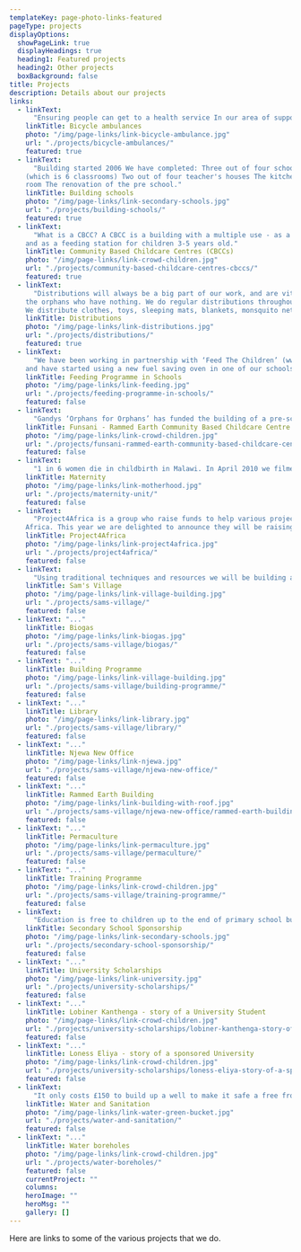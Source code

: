 ```yaml
---
templateKey: page-photo-links-featured
pageType: projects
displayOptions:
  showPageLink: true
  displayHeadings: true
  heading1: Featured projects
  heading2: Other projects
  boxBackground: false
title: Projects
description: Details about our projects
links:  
  - linkText:
      "Ensuring people can get to a health service In our area of support there is a huge issue with lack of transport to hospital/clinics. There are not enough health centres/hospitals in our area and therefore the catchment area for each centre is huge."    
    linkTitle: Bicycle ambulances
    photo: "/img/page-links/link-bicycle-ambulance.jpg"
    url: "./projects/bicycle-ambulances/"
    featured: true
  - linkText:
      "Building started 2006 We have completed: Three out of four school blocks
    (which is 6 classrooms) Two out of four teacher's houses The kitchen and store
    room The renovation of the pre school."
    linkTitle: Building schools
    photo: "/img/page-links/link-secondary-schools.jpg"
    url: "./projects/building-schools/"
    featured: true
  - linkText:
      "What is a CBCC? A CBCC is a building with a multiple use - as a pre-school
    and as a feeding station for children 3-5 years old."
    linkTitle: Community Based Childcare Centres (CBCCs)
    photo: "/img/page-links/link-crowd-children.jpg"
    url: "./projects/community-based-childcare-centres-cbccs/"
    featured: true
  - linkText:
      "Distributions will always be a big part of our work, and are vital to
    the orphans who have nothing. We do regular distributions throughout our area.
    We distribute clothes, toys, sleeping mats, blankets, monsquito nets."
    linkTitle: Distributions
    photo: "/img/page-links/link-distributions.jpg"
    url: "./projects/distributions/"
    featured: true
  - linkText:
      "We have been working in partnership with ‘Feed The Children’ (www.feedthechildren.org)
    and have started using a new fuel saving oven in one of our schools. ‘Feed The Children’ is providing the food and Landirani orgainses the training and operation of the feeding programme. We have to provide the fuel saving oven and the bowls and spoons."
    linkTitle: Feeding Programme in Schools
    photo: "/img/page-links/link-feeding.jpg"
    url: "./projects/feeding-programme-in-schools/"
    featured: false
  - linkText:
      "Gandys ‘Orphans for Orphans’ has funded the building of a pre-school at Funsani, Lumbadzi Centre. We will complete the building by September 2017 and Gandys will come out to open it in October."
    linkTitle: Funsani - Rammed Earth Community Based Childcare Centre (CBCC)
    photo: "/img/page-links/link-crowd-children.jpg"
    url: "./projects/funsani-rammed-earth-community-based-childcare-centre-cbcc/"
    featured: false
  - linkText:
      "1 in 6 women die in childbirth in Malawi. In April 2010 we filmed in our local Clinic and Maternity unit with 8 beds. These serve 13,569 people. There was one Medical Assistant and one Midwife to run the two units. The Midwife was pregnant."
    linkTitle: Maternity
    photo: "/img/page-links/link-motherhood.jpg"
    url: "./projects/maternity-unit/"
    featured: false
  - linkText:
      "Project4Africa is a group who raise funds to help various projects in
    Africa. This year we are delighted to announce they will be raising money for us again. This time the funds will be raised to help us renovate a maternity unit and staff housing in our area."
    linkTitle: Project4Africa
    photo: "/img/page-links/link-project4africa.jpg"
    url: "./projects/project4africa/"
    featured: false
  - linkText:
      "Using traditional techniques and resources we will be building a village that will primarily be an education site for agricultural teaching and vocational training. "
    linkTitle: Sam's Village
    photo: "/img/page-links/link-village-building.jpg"
    url: "./projects/sams-village/"
    featured: false
  - linkText: "..."
    linkTitle: Biogas
    photo: "/img/page-links/link-biogas.jpg"
    url: "./projects/sams-village/biogas/"
    featured: false
  - linkText: "..."
    linkTitle: Building Programme
    photo: "/img/page-links/link-village-building.jpg"
    url: "./projects/sams-village/building-programme/"
    featured: false
  - linkText: "..."
    linkTitle: Library
    photo: "/img/page-links/link-library.jpg"
    url: "./projects/sams-village/library/"
    featured: false
  - linkText: "..."
    linkTitle: Njewa New Office
    photo: "/img/page-links/link-njewa.jpg"
    url: "./projects/sams-village/njewa-new-office/"
    featured: false
  - linkText: "..."
    linkTitle: Rammed Earth Building
    photo: "/img/page-links/link-building-with-roof.jpg"
    url: "./projects/sams-village/njewa-new-office/rammed-earth-building/"
    featured: false
  - linkText: "..."
    linkTitle: Permaculture
    photo: "/img/page-links/link-permaculture.jpg"
    url: "./projects/sams-village/permaculture/"
    featured: false
  - linkText: "..."
    linkTitle: Training Programme
    photo: "/img/page-links/link-crowd-children.jpg"
    url: "./projects/sams-village/training-programme/"
    featured: false
  - linkText:
      "Education is free to children up to the end of primary school but if they want to go on and get a full education (and hopefully go onto university) it costs around £792 for four years at Secondary School This pays for school fees, exam fees, school materials, boarding fees, food and school uniform. We are currently sponsoring 28 teenagers to go to Secondary school."
    linkTitle: Secondary School Sponsorship
    photo: "/img/page-links/link-secondary-schools.jpg"
    url: "./projects/secondary-school-sponsorship/"
    featured: false
  - linkText: "..."
    linkTitle: University Scholarships
    photo: "/img/page-links/link-university.jpg"
    url: "./projects/university-scholarships/"
    featured: false
  - linkText: "..."
    linkTitle: Lobiner Kanthenga - story of a University Student
    photo: "/img/page-links/link-crowd-children.jpg"
    url: "./projects/university-scholarships/lobiner-kanthenga-story-of-a-university-student/"
    featured: false
  - linkText: "..."
    linkTitle: Loness Eliya - story of a sponsored University
    photo: "/img/page-links/link-crowd-children.jpg"
    url: "./projects/university-scholarships/loness-eliya-story-of-a-sponsored-university-student/"
    featured: false
  - linkText:
      "It only costs £150 to build up a well to make it safe a free from contamination. This is a great present for your friends and family as it is genuinely saving lives and we will have a plaque created with the name of your recipient on it to go on the well - we will then take pictures of the well upon completion and send it to them."
    linkTitle: Water and Sanitation
    photo: "/img/page-links/link-water-green-bucket.jpg"
    url: "./projects/water-and-sanitation/"
    featured: false
  - linkText: "..."
    linkTitle: Water boreholes
    photo: "/img/page-links/link-crowd-children.jpg"
    url: "./projects/water-boreholes/"
    featured: false
    currentProject: ""
    columns:
    heroImage: ""
    heroMsg: ""
    gallery: []
---
```


Here are links to some of the various projects that we do.

